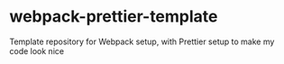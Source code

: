# webpack-prettier-template
Template repository for Webpack setup, with Prettier setup to make my code look nice
